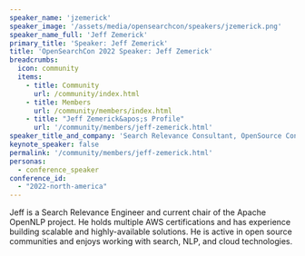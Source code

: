 ```yaml
---
speaker_name: 'jzemerick'
speaker_image: '/assets/media/opensearchcon/speakers/jzemerick.png'
speaker_name_full: 'Jeff Zemerick'
primary_title: 'Speaker: Jeff Zemerick'
title: 'OpenSearchCon 2022 Speaker: Jeff Zemerick'
breadcrumbs:
  icon: community
  items:
    - title: Community
      url: /community/index.html
    - title: Members
      url: /community/members/index.html
    - title: "Jeff Zemerick&apos;s Profile"
      url: '/community/members/jeff-zemerick.html'
speaker_title_and_company: 'Search Relevance Consultant, OpenSource Connections'
keynote_speaker: false
permalink: '/community/members/jeff-zemerick.html'
personas:
  - conference_speaker
conference_id:
  - "2022-north-america"
---
```

Jeff is a Search Relevance Engineer and current chair of the Apache OpenNLP project. He holds multiple AWS certifications and has experience building scalable and highly-available solutions. He is active in open source communities and enjoys working with search, NLP, and cloud technologies.
